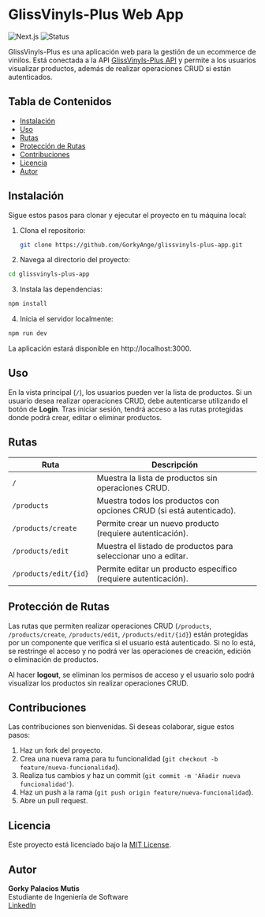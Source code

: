 # GlissVinyls-Plus Web App

![Next.js](https://img.shields.io/badge/Next.js-13.0-blue.svg)
![Status](https://img.shields.io/badge/Status-In%20Development-yellowgreen.svg)

GlissVinyls-Plus es una aplicación web para la gestión de un ecommerce de vinilos. Está conectada a la API [GlissVinyls-Plus API](https://github.com/GorkyAnge/glissvinyls-plus-api) y permite a los usuarios visualizar productos, además de realizar operaciones CRUD si están autenticados.

## Tabla de Contenidos
- [Instalación](#instalación)
- [Uso](#uso)
- [Rutas](#rutas)
- [Protección de Rutas](#protección-de-rutas)
- [Contribuciones](#contribuciones)
- [Licencia](#licencia)
- [Autor](#autor)

## Instalación

Sigue estos pasos para clonar y ejecutar el proyecto en tu máquina local:

1. Clona el repositorio:
   ```bash
   git clone https://github.com/GorkyAnge/glissvinyls-plus-app.git
   ```
2. Navega al directorio del proyecto:
```bash
cd glissvinyls-plus-app
```
3. Instala las dependencias:
```bash
npm install
```
4. Inicia el servidor localmente:
```bash
npm run dev
```
La aplicación estará disponible en http://localhost:3000.


## Uso

En la vista principal (`/`), los usuarios pueden ver la lista de productos. Si un usuario desea realizar operaciones CRUD, debe autenticarse utilizando el botón de **Login**. Tras iniciar sesión, tendrá acceso a las rutas protegidas donde podrá crear, editar o eliminar productos.

## Rutas

| Ruta                | Descripción                                                        |
|---------------------|--------------------------------------------------------------------|
| `/`                 | Muestra la lista de productos sin operaciones CRUD.                |
| `/products`         | Muestra todos los productos con opciones CRUD (si está autenticado).|
| `/products/create`  | Permite crear un nuevo producto (requiere autenticación).           |
| `/products/edit`    | Muestra el listado de productos para seleccionar uno a editar.     |
| `/products/edit/{id}` | Permite editar un producto específico (requiere autenticación).    |

## Protección de Rutas

Las rutas que permiten realizar operaciones CRUD (`/products`, `/products/create`, `/products/edit`, `/products/edit/{id}`) están protegidas por un componente que verifica si el usuario está autenticado. Si no lo está, se restringe el acceso y no podrá ver las operaciones de creación, edición o eliminación de productos.

Al hacer **logout**, se eliminan los permisos de acceso y el usuario solo podrá visualizar los productos sin realizar operaciones CRUD.

## Contribuciones

Las contribuciones son bienvenidas. Si deseas colaborar, sigue estos pasos:
1. Haz un fork del proyecto.
2. Crea una nueva rama para tu funcionalidad (`git checkout -b feature/nueva-funcionalidad`).
3. Realiza tus cambios y haz un commit (`git commit -m 'Añadir nueva funcionalidad'`).
4. Haz un push a la rama (`git push origin feature/nueva-funcionalidad`).
5. Abre un pull request.

## Licencia

Este proyecto está licenciado bajo la [MIT License](https://opensource.org/licenses/MIT).

## Autor

**Gorky Palacios Mutis**  
Estudiante de Ingeniería de Software  
[LinkedIn](https://linkedin.com/in/usuario)
